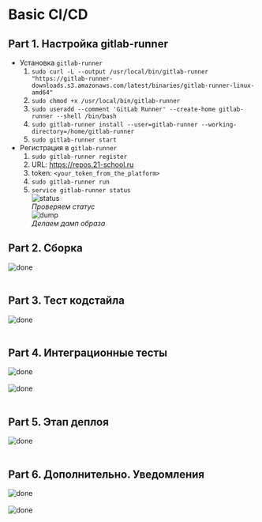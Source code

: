 # Basic CI/CD

## Part 1. Настройка gitlab-runner

* Установка `gitlab-runner`<br>
    1. `sudo curl -L --output /usr/local/bin/gitlab-runner "https://gitlab-runner-downloads.s3.amazonaws.com/latest/binaries/gitlab-runner-linux-amd64"`<br>
    2. `sudo chmod +x /usr/local/bin/gitlab-runner`<br>
    3. `sudo useradd --comment 'GitLab Runner' --create-home gitlab-runner --shell /bin/bash`<br>
    4. `sudo gitlab-runner install --user=gitlab-runner --working-directory=/home/gitlab-runner`<br>
    5. `sudo gitlab-runner start`<br>
* Регистрация в `gitlab-runner`<br>
    1. `sudo gitlab-runner register`<br>
    2. URL: https://repos.21-school.ru<br>
    3. token: `<your_token_from_the_platform>`<br>
    4. `sudo gitlab-runner run`<br>
    5. `service gitlab-runner status`<br>
    ![status](pictures/part1.png)<br>*Проверяем статус*<br>
    ![dump](pictures/part1.2.png)<br>*Делаем дамп образа*<br>

## Part 2. Сборка

![done](pictures/part2.png)<br><br>

## Part 3. Тест кодстайла

![done](pictures/part3.png)<br><br>

## Part 4. Интеграционные тесты

![done](pictures/part4.png)<br><br>
![done](pictures/part4.1.png)<br><br>

## Part 5. Этап деплоя

![done](pictures/part5.png)<br><br>

## Part 6. Дополнительно. Уведомления

![done](pictures/part6.png)<br><br>
![done](pictures/part6.1.png)<br><br>